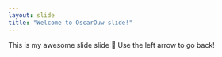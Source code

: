 ```yaml
---
layout: slide
title: "Welcome to OscarOuw slide!"
---
```

This is my awesome slide slide :tada:
Use the left arrow to go back!
